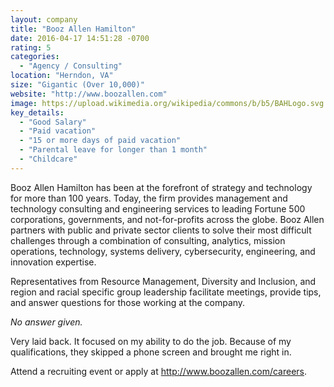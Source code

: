 ```yaml
---
layout: company
title: "Booz Allen Hamilton"
date: 2016-04-17 14:51:28 -0700
rating: 5
categories:
  - "Agency / Consulting"
location: "Herndon, VA"
size: "Gigantic (Over 10,000)"
website: "http://www.boozallen.com"
image: https://upload.wikimedia.org/wikipedia/commons/b/b5/BAHLogo.svg
key_details:
  - "Good Salary"
  - "Paid vacation"
  - "15 or more days of paid vacation"
  - "Parental leave for longer than 1 month"
  - "Childcare"
---
```


<!-- {% contentfor description %} -->
Booz Allen Hamilton has been at the forefront of strategy and technology for
more than 100 years. Today, the firm provides management and technology
consulting and engineering services to leading Fortune 500 corporations,
governments, and not-for-profits across the globe. Booz Allen partners with
public and private sector clients to solve their most difficult challenges
through a combination of consulting, analytics, mission operations,
technology, systems delivery, cybersecurity, engineering, and innovation
expertise.
<!-- {% endcontentfor %} -->

<!-- {% contentfor ensure-happiness %} -->
Representatives from Resource Management, Diversity and Inclusion, and region
and racial specific group leadership facilitate meetings, provide tips, and
answer questions for those working at the company.
<!-- {% endcontentfor %} -->

<!-- {% contentfor next-steps %} -->
_No answer given._
<!-- {% endcontentfor %} -->

<!-- {% contentfor hiring-process %} -->
Very laid back. It focused on my ability to do the job. Because of my
qualifications, they skipped a phone screen and brought me right in.
<!-- {% endcontentfor %} -->

<!-- {% contentfor how-to-apply %} -->
Attend a recruiting event or apply at http://www.boozallen.com/careers.
<!-- {% endcontentfor %} -->
